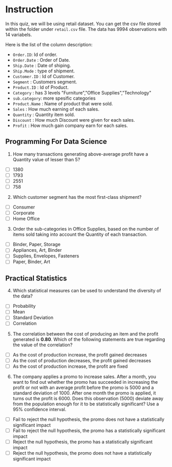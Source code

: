# Instruction

In this quiz, we will be using retail dataset. You can get the csv file stored within the folder under `retail.csv` file. The data has 9994 observations with 14 variabels. 

Here is the list of the column description:
- `Order.ID`: Id of order.
- `Order.Date` : Order of Date.
- `Ship.Date` : Date of shiping.
- `Ship.Mode` : type of shipment.
- `Customer.ID` : Id of Customer.
- `Segment` : Customers segment.
- `Product.ID` : Id of Product.
- `Category` : has 3 levels "Furniture","Office Supplies","Technology"    
- `sub.category`: more spesific categories
- `Product.Name` : Name of product that were sold.
- `Sales` : How much earning of each sales.
- `Quantity` : Quantity item sold.
- `Discount` : How much Discount were given for each sales.
- `Profit` : How much gain company earn for each sales.


## Programming For Data Science

1. How many transactions generating above-average profit have a Quantity value of lesser than 5?
  - [ ] 1380
  - [ ] 1793
  - [ ] 2551
  - [ ] 758

2. Which customer segment has the most first-class shipment?
  - [ ] Consumer
  - [ ] Corporate
  - [ ] Home Office

3. Order the sub-categories in Office Supplies, based on the number of items sold taking into account the Quantity of each transaction.
  - [ ] Binder, Paper, Storage
  - [ ] Appliances, Art, Binder
  - [ ] Supplies, Envelopes, Fasteners
  - [ ] Paper, Binder, Art

## Practical Statistics

4. Which statistical measures can be used to understand the diversity of the data?
  - [ ] Probability
  - [ ] Mean
  - [ ] Standard Deviation
  - [ ] Correlation

5. The correlation between the cost of producing an item and the profit generated is **0.80**. Which of the following statements are true regarding the value of the correlation?
  - [ ] As the cost of production increase, the profit gained decreases
  - [ ] As the cost of production decreases, the profit gained decreases
  - [ ] As the cost of production increase, the profit are fixed

6. The company applies a promo to increase sales. After a month, you want to find out whether the promo has succeeded in increasing the profit or not with an average profit before the promo is 5000 and a standard deviation of 1000. After one month the promo is applied, it turns out the profit is 6000. Does this observation (5000) deviate away from the population enough for it to be statistically significant? Use a 95% confidence interval.
  - [ ] Fail to reject the null hypothesis, the promo does not have a statistically significant impact
  - [ ] Fail to reject the null hypothesis, the promo has a statistically significant impact
  - [ ] Reject the null hypothesis, the promo has a statistically significant impact 
  - [ ] Reject the null hypothesis, the promo does not have a statistically significant impact
